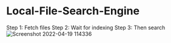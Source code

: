 # Local-File-Search-Engine
Step 1: Fetch files
Step 2: Wait for indexing
Step 3: Then search
![Screenshot 2022-04-19 114336](https://user-images.githubusercontent.com/70102344/163937923-7c30a077-447c-43d1-a46c-dda1595b1a30.png)
